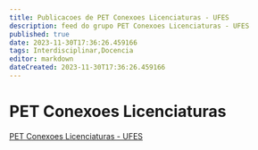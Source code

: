 ```yaml
---
title: Publicacoes de PET Conexoes Licenciaturas - UFES
description: feed do grupo PET Conexoes Licenciaturas - UFES
published: true
date: 2023-11-30T17:36:26.459166
tags: Interdisciplinar,Docencia
editor: markdown
dateCreated: 2023-11-30T17:36:26.459166
---
```


# PET Conexoes Licenciaturas
[PET Conexoes Licenciaturas - UFES](/grupo/39PETConexoesLicenciaturasUFES.md)
